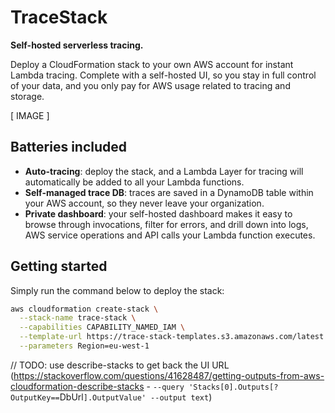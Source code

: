 # TraceStack

**Self-hosted serverless tracing.**

Deploy a CloudFormation stack to your own AWS account for instant Lambda tracing. 
Complete with a self-hosted UI, so you stay in full control of your data, and you 
only pay for AWS usage related to tracing and storage.

[ IMAGE ]

## Batteries included

- **Auto-tracing**: deploy the stack, and a Lambda Layer for tracing will 
  automatically be added to all your Lambda functions.
- **Self-managed trace DB**: traces are saved in a DynamoDB table within your
  AWS account, so they never leave your organization.
- **Private dashboard**: your self-hosted dashboard makes it easy to browse
  through invocations, filter for errors, and drill down into logs, AWS 
  service operations and API calls your Lambda function executes.

## Getting started

Simply run the command below to deploy the stack:

```bash
aws cloudformation create-stack \
  --stack-name trace-stack \
  --capabilities CAPABILITY_NAMED_IAM \
  --template-url https://trace-stack-templates.s3.amazonaws.com/latest.yml \
  --parameters Region=eu-west-1
```


// TODO: use describe-stacks to get back the UI URL (https://stackoverflow.com/questions/41628487/getting-outputs-from-aws-cloudformation-describe-stacks - `--query 'Stacks[0].Outputs[?OutputKey==`DbUrl`].OutputValue' --output text`)

